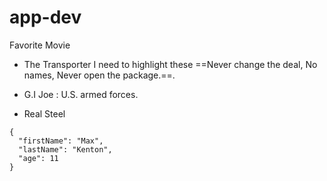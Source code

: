 # app-dev

Favorite Movie

- The Transporter
I need to highlight these ==Never change the deal, No names, Never open the package.==.

- G.I Joe
: U.S. armed forces.

- Real Steel
```
{
  "firstName": "Max",
  "lastName": "Kenton",
  "age": 11
}
```


